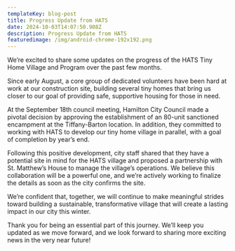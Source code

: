 ```yaml
---
templateKey: blog-post
title: Progress Update from HATS
date: 2024-10-03T14:07:50.908Z
description: Progress Update from HATS
featuredimage: /img/android-chrome-192x192.png
---
```

We’re excited to share some updates on the progress of the HATS Tiny Home Village and Program over the past few months.

Since early August, a core group of dedicated volunteers have been hard at work at our construction site, building several tiny homes that bring us closer to our goal of providing safe, supportive housing for those in need.

At the September 18th council meeting, Hamilton City Council made a pivotal decision by approving the establishment of an 80-unit sanctioned encampment at the Tiffany-Barton location. In addition, they committed to working with HATS to develop our tiny home village in parallel, with a goal of completion by year’s end.

Following this positive development, city staff shared that they have a potential site in mind for the HATS village and proposed a partnership with St. Matthew’s House to manage the village’s operations. We believe this collaboration will be a powerful one, and we’re actively working to finalize the details as soon as the city confirms the site.

We’re confident that, together, we will continue to make meaningful strides toward building a sustainable, transformative village that will create a lasting impact in our city this winter.

Thank you for being an essential part of this journey. 
We’ll keep you updated as we move forward, and we look forward to sharing more exciting news in the very near future!